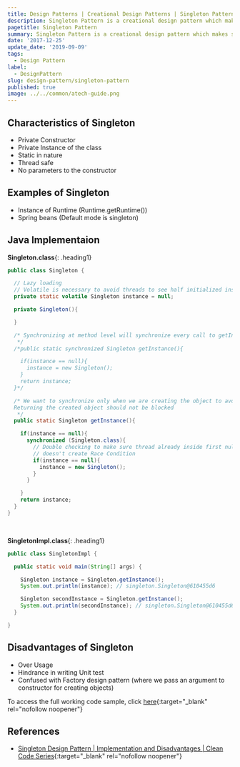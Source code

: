 ```yaml
---
title: Design Patterns | Creational Design Patterns | Singleton Pattern
description: Singleton Pattern is a creational design pattern which makes sure only a single instance of that class is created and returned each time when a request for an object is made.
pagetitle: Singleton Pattern
summary: Singleton Pattern is a creational design pattern which makes sure only a single instance of that class is created and returned each time when a request for an object is made.
date: '2017-12-25'
update_date: '2019-09-09'
tags:
  - Design Pattern
label:
  - DesignPattern
slug: design-pattern/singleton-pattern
published: true
image: ../../common/atech-guide.png
---
```


## Characteristics of Singleton 
- Private Constructor
- Private Instance of the class
- Static in nature
- Thread safe
- No parameters to the constructor

## Examples of Singleton
- Instance of Runtime (Runtime.getRuntime())
- Spring beans (Default mode is singleton)

## Java Implementaion

**Singleton.class**{: .heading1}

```java
public class Singleton {

  // Lazy loading
  // Volatile is necessary to avoid threads to see half initialized instance of Singleton
  private static volatile Singleton instance = null;

  private Singleton(){

  }

  /* Synchronizing at method level will synchronize every call to getInstance
   */
  /*public static synchronized Singleton getInstance(){

    if(instance == null){
      instance = new Singleton();
    }
    return instance;
  }*/

  /* We want to synchronize only when we are creating the object to avoid race condition
  Returning the created object should not be blocked
   */
  public static Singleton getInstance(){

    if(instance == null){
      synchronized (Singleton.class){
        // Double checking to make sure thread already inside first null check
        // doesn't create Race Condition
        if(instance == null){
          instance = new Singleton();
        }
      }

    }
    return instance;
  }
}
```

<br/>

**SingletonImpl.class**{: .heading1}

```java
public class SingletonImpl {

  public static void main(String[] args) {

    Singleton instance = Singleton.getInstance();
    System.out.println(instance); // singleton.Singleton@610455d6

    Singleton secondInstance = Singleton.getInstance();
    System.out.println(secondInstance); // singleton.Singleton@610455d6
  }

}
```

## Disadvantages of Singleton
- Over Usage
- Hindrance in writing Unit test
- Confused with Factory design pattern (where we pass an argument to constructor for creating objects)

To access the full working code sample, click [here](https://github.com/kamranalinitb/designpattern-blog/tree/master/creational/src/main/java/singleton "Singleton"){:target="_blank" rel="nofollow noopener"}

## References
- [Singleton Design Pattern | Implementation and Disadvantages | Clean Code Series](https://www.youtube.com/watch?v=bPIRGre9JHY){:target="_blank" rel="nofollow noopener"}
